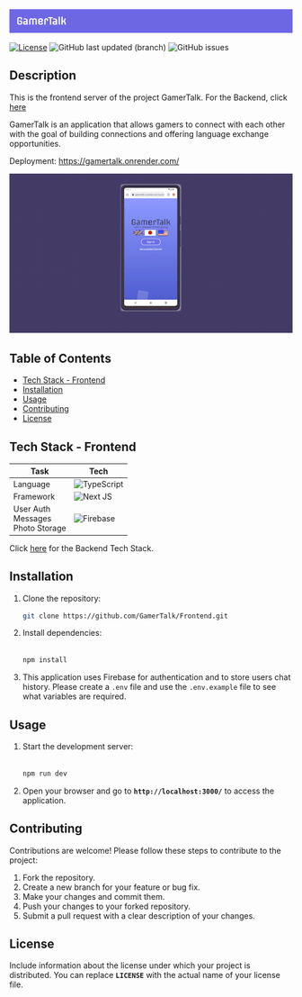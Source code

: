 <img src="/public\GamerTalkWideLogo.png" alt="Header" title="Header" width="1200">

[![License](https://img.shields.io/badge/license-MIT-blue.svg)](LICENSE) ![GitHub last updated (branch)](https://img.shields.io/github/last-commit/GamerTalk/Frontend/main) ![GitHub issues](https://img.shields.io/github/issues/GamerTalk/Frontend) 


## Description

This is the frontend server of the project GamerTalk. For the Backend, click <a href="https://github.com/GamerTalk/Backend">here</a>

GamerTalk is an application that allows gamers to connect with each other with the goal of building connections and offering language exchange opportunities.

Deployment: https://gamertalk.onrender.com/

<p align="center"><img src="/public\demo_video.gif"  width="600"></p>

## Table of Contents

- [Tech Stack - Frontend](#tech-stack---frontend)
- [Installation](#installation)
- [Usage](#usage)
- [Contributing](#contributing)
- [License](#license)

## Tech Stack - Frontend

| Task       | Tech        |
| ---------- | ----------- |
| Language  | ![TypeScript](https://img.shields.io/badge/typescript-%23007ACC.svg?style=for-the-badge&logo=typescript&logoColor=white)  |
| Framework  | ![Next JS](https://img.shields.io/badge/Next-black?style=for-the-badge&logo=next.js&logoColor=white)    |
|  User Auth <br>Messages <br>Photo Storage  | ![Firebase](https://img.shields.io/badge/firebase-%23039BE5.svg?style=for-the-badge&logo=firebase) |

Click [here](https://github.com/GamerTalk/Backend#tech-stack---backend) for the Backend Tech Stack.



## Installation

1. Clone the repository:

   ```bash
   git clone https://github.com/GamerTalk/Frontend.git

   ```

2. Install dependencies:
    
    ```bash
    
    npm install 
    
    ```

3. This application uses Firebase for authentication and to store users chat history. Please create a `.env` file and use the `.env.example` file to see what variables are required.
    

## Usage

1. Start the development server:

    ```bash
    
    npm run dev
    
    ```
    
2. Open your browser and go to **`http://localhost:3000/`** to access the application.

## **Contributing**

Contributions are welcome! Please follow these steps to contribute to the project:

1. Fork the repository.
2. Create a new branch for your feature or bug fix.
3. Make your changes and commit them.
4. Push your changes to your forked repository.
5. Submit a pull request with a clear description of your changes.

## **License**

Include information about the license under which your project is distributed. You can replace **`LICENSE`** with the actual name of your license file.
